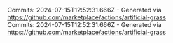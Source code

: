 Commits: 2024-07-15T12:52:31.666Z - Generated via https://github.com/marketplace/actions/artificial-grass
<br>
Commits: 2024-07-15T12:52:31.666Z - Generated via https://github.com/marketplace/actions/artificial-grass
<br>
